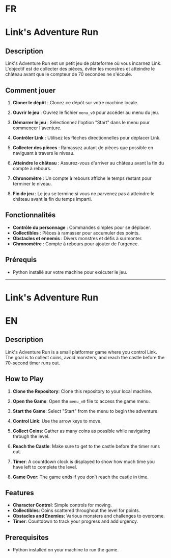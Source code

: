 # FR
# Link's Adventure Run

## Description

Link's Adventure Run est un petit jeu de plateforme où vous incarnez Link. L'objectif est de collecter des pièces, éviter les monstres et atteindre le château avant que le compteur de 70 secondes ne s'écoule.

## Comment jouer

1. **Cloner le dépôt** : Clonez ce dépôt sur votre machine locale.

2. **Ouvrir le jeu** : Ouvrez le fichier `menu_v0` pour accéder au menu du jeu.

3. **Démarrer le jeu** : Sélectionnez l'option "Start" dans le menu pour commencer l'aventure.

4. **Contrôler Link** : Utilisez les flèches directionnelles pour déplacer Link.

5. **Collecter des pièces** : Ramassez autant de pièces que possible en naviguant à travers le niveau.

6. **Atteindre le château** : Assurez-vous d'arriver au château avant la fin du compte à rebours.

7. **Chronomètre** : Un compte à rebours affiche le temps restant pour terminer le niveau.

8. **Fin de jeu** : Le jeu se termine si vous ne parvenez pas à atteindre le château avant la fin du temps imparti.

## Fonctionnalités

- **Contrôle du personnage** : Commandes simples pour se déplacer.
- **Collectibles** : Pièces à ramasser pour accumuler des points.
- **Obstacles et ennemis** : Divers monstres et défis à surmonter.
- **Chronomètre** : Compte à rebours pour ajouter de l'urgence.

## Prérequis

- Python installé sur votre machine pour exécuter le jeu.

---

# Link's Adventure Run
# EN

## Description

Link's Adventure Run is a small platformer game where you control Link. The goal is to collect coins, avoid monsters, and reach the castle before the 70-second timer runs out.

## How to Play

1. **Clone the Repository**: Clone this repository to your local machine.

2. **Open the Game**: Open the `menu_v0` file to access the game menu.

3. **Start the Game**: Select "Start" from the menu to begin the adventure.

4. **Control Link**: Use the arrow keys to move.

5. **Collect Coins**: Gather as many coins as possible while navigating through the level.

6. **Reach the Castle**: Make sure to get to the castle before the timer runs out.

7. **Timer**: A countdown clock is displayed to show how much time you have left to complete the level.

8. **Game Over**: The game ends if you don’t reach the castle in time.

## Features

- **Character Control**: Simple controls for moving.
- **Collectibles**: Coins scattered throughout the level for points.
- **Obstacles and Enemies**: Various monsters and challenges to overcome.
- **Timer**: Countdown to track your progress and add urgency.

## Prerequisites

- Python installed on your machine to run the game.
